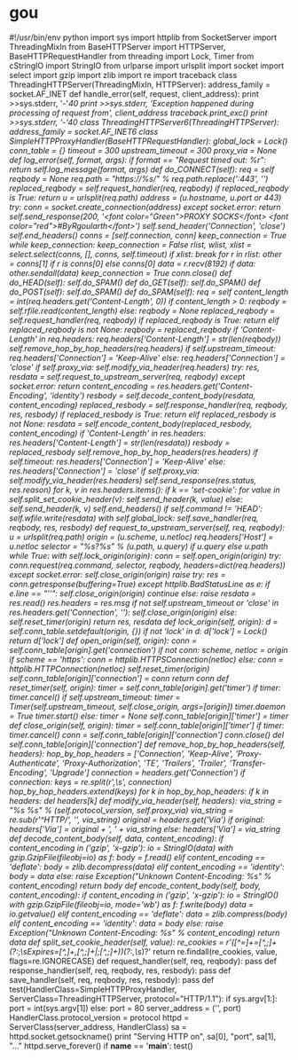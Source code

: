 # gou
 #!/usr/bin/env python  import sys import httplib from SocketServer import ThreadingMixIn from BaseHTTPServer import HTTPServer, BaseHTTPRequestHandler from threading import Lock, Timer from cStringIO import StringIO from urlparse import urlsplit import socket import select import gzip import zlib import re import traceback   class ThreadingHTTPServer(ThreadingMixIn, HTTPServer):      address_family = socket.AF_INET      def handle_error(self, request, client_address):                  print >>sys.stderr, '-'*40         print >>sys.stderr, 'Exception happened during processing of request from', client_address         traceback.print_exc()         print >>sys.stderr, '-'*40                class ThreadingHTTPServer6(ThreadingHTTPServer):      address_family = socket.AF_INET6   class SimpleHTTPProxyHandler(BaseHTTPRequestHandler):     global_lock = Lock()     conn_table = {}     timeout = 300                    upstream_timeout = 300         proxy_via = None                def log_error(self, format, *args):         if format == "Request timed out: %r":             return         self.log_message(format, *args)      def do_CONNECT(self):                   req = self         reqbody = None         req.path = "https://%s/" % req.path.replace(':443', '')          replaced_reqbody = self.request_handler(req, reqbody)         if replaced_reqbody is True:             return          u = urlsplit(req.path)         address = (u.hostname, u.port or 443)         try:             conn = socket.create_connection(address)         except socket.error:             return         self.send_response(200, '&lt;font color="Green">PROXY SOCKS&lt;/font> &lt;font color="red">#ByRgoularth&lt;/font>')         self.send_header('Connection', 'close')         self.end_headers()          conns = [self.connection, conn]         keep_connection = True         while keep_connection:             keep_connection = False             rlist, wlist, xlist = select.select(conns, [], conns, self.timeout)             if xlist:                 break             for r in rlist:                 other = conns[1] if r is conns[0] else conns[0]                 data = r.recv(8192)                 if data:                     other.sendall(data)                     keep_connection = True         conn.close()      def do_HEAD(self):         self.do_SPAM()      def do_GET(self):         self.do_SPAM()      def do_POST(self):         self.do_SPAM()      def do_SPAM(self):         req = self         content_length = int(req.headers.get('Content-Length', 0))         if content_length > 0:             reqbody = self.rfile.read(content_length)         else:             reqbody = None          replaced_reqbody = self.request_handler(req, reqbody)         if replaced_reqbody is True:             return         elif replaced_reqbody is not None:             reqbody = replaced_reqbody             if 'Content-Length' in req.headers:                 req.headers['Content-Length'] = str(len(reqbody))                   self.remove_hop_by_hop_headers(req.headers)         if self.upstream_timeout:             req.headers['Connection'] = 'Keep-Alive'         else:             req.headers['Connection'] = 'close'         if self.proxy_via:             self.modify_via_header(req.headers)          try:             res, resdata = self.request_to_upstream_server(req, reqbody)         except socket.error:             return          content_encoding = res.headers.get('Content-Encoding', 'identity')         resbody = self.decode_content_body(resdata, content_encoding)          replaced_resbody = self.response_handler(req, reqbody, res, resbody)         if replaced_resbody is True:             return         elif replaced_resbody is not None:             resdata = self.encode_content_body(replaced_resbody, content_encoding)             if 'Content-Length' in res.headers:                 res.headers['Content-Length'] = str(len(resdata))             resbody = replaced_resbody          self.remove_hop_by_hop_headers(res.headers)         if self.timeout:             res.headers['Connection'] = 'Keep-Alive'         else:             res.headers['Connection'] = 'close'         if self.proxy_via:             self.modify_via_header(res.headers)          self.send_response(res.status, res.reason)         for k, v in res.headers.items():             if k == 'set-cookie':                                  for value in self.split_set_cookie_header(v):                     self.send_header(k, value)             else:                 self.send_header(k, v)         self.end_headers()          if self.command != 'HEAD':             self.wfile.write(resdata)             with self.global_lock:                 self.save_handler(req, reqbody, res, resbody)      def request_to_upstream_server(self, req, reqbody):         u = urlsplit(req.path)         origin = (u.scheme, u.netloc)                   req.headers['Host'] = u.netloc         selector = "%s?%s" % (u.path, u.query) if u.query else u.path          while True:             with self.lock_origin(origin):                 conn = self.open_origin(origin)                 try:                     conn.request(req.command, selector, reqbody, headers=dict(req.headers))                 except socket.error:                                          self.close_origin(origin)                     raise                 try:                     res = conn.getresponse(buffering=True)                 except httplib.BadStatusLine as e:                     if e.line == "''":                                                  self.close_origin(origin)                         continue                     else:                         raise                 resdata = res.read()                 res.headers = res.msg                     if not self.upstream_timeout or 'close' in res.headers.get('Connection', ''):                     self.close_origin(origin)                 else:                     self.reset_timer(origin)             return res, resdata      def lock_origin(self, origin):         d = self.conn_table.setdefault(origin, {})         if not 'lock' in d:             d['lock'] = Lock()         return d['lock']      def open_origin(self, origin):         conn = self.conn_table[origin].get('connection')         if not conn:             scheme, netloc = origin             if scheme == 'https':                 conn = httplib.HTTPSConnection(netloc)             else:                 conn = httplib.HTTPConnection(netloc)             self.reset_timer(origin)             self.conn_table[origin]['connection'] = conn         return conn      def reset_timer(self, origin):         timer = self.conn_table[origin].get('timer')         if timer:             timer.cancel()         if self.upstream_timeout:             timer = Timer(self.upstream_timeout, self.close_origin, args=[origin])             timer.daemon = True             timer.start()         else:             timer = None         self.conn_table[origin]['timer'] = timer      def close_origin(self, origin):         timer = self.conn_table[origin]['timer']         if timer:             timer.cancel()         conn = self.conn_table[origin]['connection']         conn.close()         del self.conn_table[origin]['connection']      def remove_hop_by_hop_headers(self, headers):         hop_by_hop_headers = ['Connection', 'Keep-Alive', 'Proxy-Authenticate', 'Proxy-Authorization', 'TE', 'Trailers', 'Trailer', 'Transfer-Encoding', 'Upgrade']         connection = headers.get('Connection')         if connection:             keys = re.split(r',\s*', connection)             hop_by_hop_headers.extend(keys)          for k in hop_by_hop_headers:             if k in headers:                 del headers[k]      def modify_via_header(self, headers):         via_string = "%s %s" % (self.protocol_version, self.proxy_via)         via_string = re.sub(r'^HTTP/', '', via_string)          original = headers.get('Via')         if original:             headers['Via'] = original + ', ' + via_string         else:             headers['Via'] = via_string      def decode_content_body(self, data, content_encoding):         if content_encoding in ('gzip', 'x-gzip'):             io = StringIO(data)             with gzip.GzipFile(fileobj=io) as f:                 body = f.read()         elif content_encoding == 'deflate':             body = zlib.decompress(data)         elif content_encoding == 'identity':             body = data         else:             raise Exception("Unknown Content-Encoding: %s" % content_encoding)         return body      def encode_content_body(self, body, content_encoding):         if content_encoding in ('gzip', 'x-gzip'):             io = StringIO()             with gzip.GzipFile(fileobj=io, mode='wb') as f:                 f.write(body)             data = io.getvalue()         elif content_encoding == 'deflate':             data = zlib.compress(body)         elif content_encoding == 'identity':             data = body         else:             raise Exception("Unknown Content-Encoding: %s" % content_encoding)         return data      def split_set_cookie_header(self, value):         re_cookies = r'([^=]+=[^,;]+(?:;\s*Expires=[^,]+,[^,;]+|;[^,;]+)*)(?:,\s*)?'         return re.findall(re_cookies, value, flags=re.IGNORECASE)      def request_handler(self, req, reqbody):                  pass      def response_handler(self, req, reqbody, res, resbody):               pass      def save_handler(self, req, reqbody, res, resbody):               pass     def test(HandlerClass=SimpleHTTPProxyHandler, ServerClass=ThreadingHTTPServer, protocol="HTTP/1.1"):     if sys.argv[1:]:         port = int(sys.argv[1])     else:         port = 80     server_address = ('', port)      HandlerClass.protocol_version = protocol     httpd = ServerClass(server_address, HandlerClass)      sa = httpd.socket.getsockname()     print "Serving HTTP on", sa[0], "port", sa[1], "..."     httpd.serve_forever()   if __name__ == '__main__':     test()
